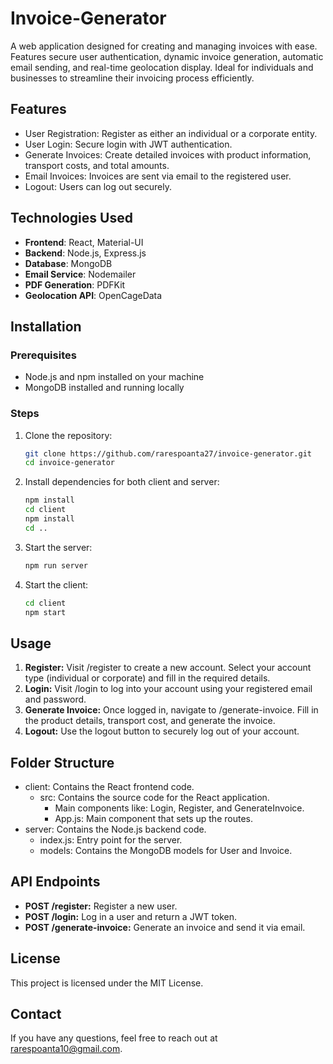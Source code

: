 # Invoice-Generator
A web application designed for creating and managing invoices with ease. Features secure user authentication, dynamic invoice generation, automatic email sending, and real-time geolocation display. Ideal for individuals and businesses to streamline their invoicing process efficiently.


## Features

- User Registration: Register as either an individual or a corporate entity.
- User Login: Secure login with JWT authentication.
- Generate Invoices: Create detailed invoices with product information, transport costs, and total amounts.
- Email Invoices: Invoices are sent via email to the registered user.
- Logout: Users can log out securely.

## Technologies Used

- **Frontend**: React, Material-UI
- **Backend**: Node.js, Express.js
- **Database**: MongoDB
- **Email Service**: Nodemailer
- **PDF Generation**: PDFKit
- **Geolocation API**: OpenCageData

## Installation

### Prerequisites

- Node.js and npm installed on your machine
- MongoDB installed and running locally

### Steps

1. Clone the repository:
   ```bash
   git clone https://github.com/rarespoanta27/invoice-generator.git
   cd invoice-generator

2. Install dependencies for both client and server:
   ```bash
   npm install
   cd client
   npm install
   cd ..

3. Start the server:
   ```bash
   npm run server

4. Start the client:
   ```bash
   cd client
   npm start

## Usage

1. **Register:** Visit /register to create a new account. Select your account type (individual or corporate) and fill in the required details.
2. **Login:** Visit /login to log into your account using your registered email and password.
3. **Generate Invoice:** Once logged in, navigate to /generate-invoice. Fill in the product details, transport cost, and generate the invoice.
4. **Logout:** Use the logout button to securely log out of your account.

## Folder Structure

- client: Contains the React frontend code.
  - src: Contains the source code for the React application.
    - Main components like: Login, Register, and GenerateInvoice.
    - App.js: Main component that sets up the routes.
- server: Contains the Node.js backend code.
  - index.js: Entry point for the server.
  - models: Contains the MongoDB models for User and Invoice.
 
## API Endpoints

- **POST /register:** Register a new user.
- **POST /login:** Log in a user and return a JWT token.
- **POST /generate-invoice:** Generate an invoice and send it via email.

## License

This project is licensed under the MIT License.

## Contact

If you have any questions, feel free to reach out at rarespoanta10@gmail.com.
